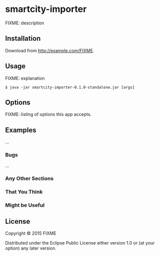 # smartcity-importer

FIXME: description

## Installation

Download from http://example.com/FIXME.

## Usage

FIXME: explanation

    $ java -jar smartcity-importer-0.1.0-standalone.jar [args]

## Options

FIXME: listing of options this app accepts.

## Examples

...

### Bugs

...

### Any Other Sections
### That You Think
### Might be Useful

## License

Copyright © 2015 FIXME

Distributed under the Eclipse Public License either version 1.0 or (at
your option) any later version.
